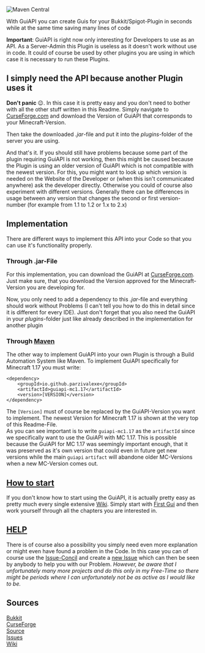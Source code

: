 ![Maven Central](https://img.shields.io/maven-central/v/io.github.parzivalexe/guiapi-mc1.17?label=MAVEN-CENTRAL%20%5BMC%20V1.17%5D&style=for-the-badge)

With GuiAPI you can create Guis for your Bukkit/Spigot-Plugin in seconds while at the same time saving many lines of code

**Important**: GuiAPI is right now only interesting for Developers to use as an API. As a Server-Admin this Plugin is useless as it doesn't work without use in code. It could of course be used by other plugins you are using in which case it is necessary to run these Plugins.


## I simply need the API because another Plugin uses it

**Don't panic** 😉. In this case it is pretty easy and you don't need to bother with all the other stuff written in this Readme.
Simply navigate to [CurseForge.com](https://www.curseforge.com/minecraft/bukkit-plugins/guiapi-by-birdcraft33/files) and download the Version of GuiAPI that corresponds to your Minecraft-Version.

Then take the downloaded *.jar*-file and put it into the *plugins*-folder of the server you are using.

And that's it. If you should still have problems because some part of the plugin requiring GuiAPI is not working, then this might be caused because the Plugin is using an older version of GuiAPI which is not compatible with the newest version. For this, you might want to look up which version is needed on the Website of the Developer or (when this isn't communicated anywhere) ask the developer directly. Otherwise you could of course also experiment with different versions. Generally there can be differences in usage between any version that changes the second or first version-number (for example from 1.1 to 1.2 or 1.x to 2.x)


## Implementation

There are different ways to implement this API into your Code so that you can use it's functionality properly.


### Through .jar-File

For this implementation, you can download the GuiAPI at [CurseForge.com](https://www.curseforge.com/minecraft/bukkit-plugins/guiapi-by-birdcraft33/files).
Just make sure, that you download the Version approved for the Minecraft-Version you are developing for.

Now, you only need to add a dependency to this *.jar*-file and everything should work without Problems (I can't tell you how to do this in detail since it is different for every IDE). Just don't forget that you also need the GuiAPI in your *plugins*-folder just like already described in the implementation for another plugin


### Through [Maven](https://central.sonatype.dev/artifact/io.github.parzivalexe/guiapi-mc1.17/2.0.0)

The other way to implement GuiAPI into your own Plugin is through a Build Automation System like Maven. To implement GuiAPI specifically for Minecraft 1.17 you must write: 

```
<dependency>
    <groupId>io.github.parzivalexe</groupId>
    <artifactId>guiapi-mc1.17</artifactId>
    <version>[VERSION]</version>
</dependency>
```

The `[Version]` must of course be replaced by the GuiAPI-Version you want to implement. The newest Version for Minecraft 1.17 is shown at the very top of this Readme-File.  
As you can see important is to write `guiapi-mc1.17` as the `artifactId` since we specifically want to use the GuiAPI with MC 1.17. This is possible because the GuiAPI for MC 1.17 was seemingly important enough, that it was preserved as it's own version that could even in future get new versions while the main `guiapi` `artifact` will abandone older MC-Versions when a new MC-Version comes out.

## [How to start](https://github.com/ParzivalExe/guiapi/wiki)

If you don't know how to start using the GuiAPI, it is actually pretty easy as pretty much every single extensive [Wiki](https://github.com/ParzivalExe/guiapi/wiki). Simply start with [First Gui](https://github.com/ParzivalExe/guiapi/wiki/First-Gui) and then work yourself through all the chapters you are interested in.


## [HELP](https://github.com/ParzivalExe/guiapi/issues)

There is of course also a possibility you simply need even more explanation or might even have found a problem in the Code. In this case you can of course use the [Issue-Concil](https://github.com/ParzivalExe/guiapi/issues) and create a [new Issue](https://github.com/ParzivalExe/guiapi/issues/new) which can then be seen by anybody to help you with our Problem.
*However, be aware that I unfortunately many more projects and do this only in my Free-Time so there might be periods where I can unfortunately not be as active as I would like to be.*


## Sources

[Bukkit](https://dev.bukkit.org/projects/guiapi-by-birdcraft33)  
[CurseForge](https://www.curseforge.com/minecraft/bukkit-plugins/guiapi-by-birdcraft33/files)                    
[Source](https://github.com/ParzivalExe/guiapi)                    
[Issues](https://github.com/ParzivalExe/guiapi/issues)                     
[Wiki](https://github.com/ParzivalExe/guiapi/wiki)
